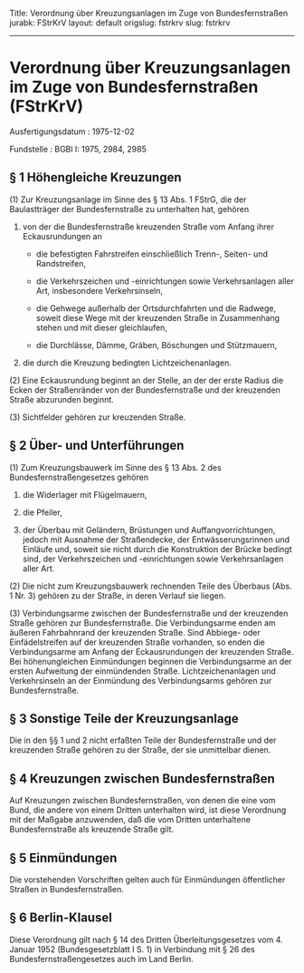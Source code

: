 Title: Verordnung über Kreuzungsanlagen im Zuge von Bundesfernstraßen
jurabk: FStrKrV
layout: default
origslug: fstrkrv
slug: fstrkrv

---

# Verordnung über Kreuzungsanlagen im Zuge von Bundesfernstraßen (FStrKrV)

Ausfertigungsdatum
:   1975-12-02

Fundstelle
:   BGBl I: 1975, 2984, 2985



## § 1 Höhengleiche Kreuzungen

(1) Zur Kreuzungsanlage im Sinne des § 13 Abs. 1 FStrG, die der
Baulastträger der Bundesfernstraße zu unterhalten hat, gehören

1.  von der die Bundesfernstraße kreuzenden Straße vom Anfang ihrer
    Eckausrundungen an

    -   die befestigten Fahrstreifen einschließlich Trenn-, Seiten- und
        Randstreifen,


    -   die Verkehrszeichen und -einrichtungen sowie Verkehrsanlagen aller
        Art, insbesondere Verkehrsinseln,


    -   die Gehwege außerhalb der Ortsdurchfahrten und die Radwege, soweit
        diese Wege mit der kreuzenden Straße in Zusammenhang stehen und mit
        dieser gleichlaufen,


    -   die Durchlässe, Dämme, Gräben, Böschungen und Stützmauern,





2.  die durch die Kreuzung bedingten Lichtzeichenanlagen.




(2) Eine Eckausrundung beginnt an der Stelle, an der der erste Radius
die Ecken der Straßenränder von der Bundesfernstraße und der
kreuzenden Straße abzurunden beginnt.

(3) Sichtfelder gehören zur kreuzenden Straße.


## § 2 Über- und Unterführungen

(1) Zum Kreuzungsbauwerk im Sinne des § 13 Abs. 2 des
Bundesfernstraßengesetzes gehören

1.  die Widerlager mit Flügelmauern,


2.  die Pfeiler,


3.  der Überbau mit Geländern, Brüstungen und Auffangvorrichtungen, jedoch
    mit Ausnahme der Straßendecke, der Entwässerungsrinnen und Einläufe
    und, soweit sie nicht durch die Konstruktion der Brücke bedingt sind,
    der Verkehrszeichen und -einrichtungen sowie Verkehrsanlagen aller
    Art.




(2) Die nicht zum Kreuzungsbauwerk rechnenden Teile des Überbaus (Abs.
1 Nr. 3) gehören zu der Straße, in deren Verlauf sie liegen.

(3) Verbindungsarme zwischen der Bundesfernstraße und der kreuzenden
Straße gehören zur Bundesfernstraße. Die Verbindungsarme enden am
äußeren Fahrbahnrand der kreuzenden Straße. Sind Abbiege- oder
Einfädelstreifen auf der kreuzenden Straße vorhanden, so enden die
Verbindungsarme am Anfang der Eckausrundungen der kreuzenden Straße.
Bei höhenungleichen Einmündungen beginnen die Verbindungsarme an der
ersten Aufweitung der einmündenden Straße. Lichtzeichenanlagen und
Verkehrsinseln an der Einmündung des Verbindungsarms gehören zur
Bundesfernstraße.


## § 3 Sonstige Teile der Kreuzungsanlage

Die in den §§ 1 und 2 nicht erfaßten Teile der Bundesfernstraße und
der kreuzenden Straße gehören zu der Straße, der sie unmittelbar
dienen.


## § 4 Kreuzungen zwischen Bundesfernstraßen

Auf Kreuzungen zwischen Bundesfernstraßen, von denen die eine vom
Bund, die andere von einem Dritten unterhalten wird, ist diese
Verordnung mit der Maßgabe anzuwenden, daß die vom Dritten
unterhaltene Bundesfernstraße als kreuzende Straße gilt.


## § 5 Einmündungen

Die vorstehenden Vorschriften gelten auch für Einmündungen
öffentlicher Straßen in Bundesfernstraßen.


## § 6 Berlin-Klausel

Diese Verordnung gilt nach § 14 des Dritten Überleitungsgesetzes vom
4\. Januar 1952 (Bundesgesetzblatt I S. 1) in Verbindung mit § 26 des
Bundesfernstraßengesetzes auch im Land Berlin.

